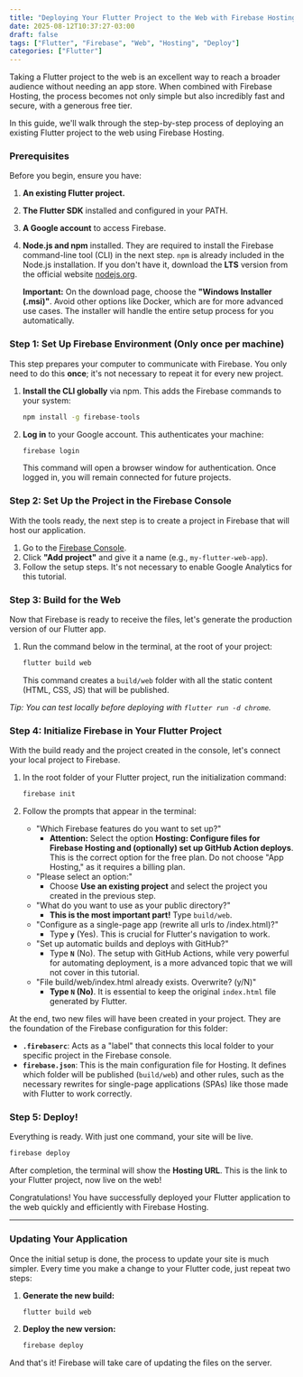 ```yaml
---
title: "Deploying Your Flutter Project to the Web with Firebase Hosting"
date: 2025-08-12T10:37:27-03:00
draft: false
tags: ["Flutter", "Firebase", "Web", "Hosting", "Deploy"]
categories: ["Flutter"]
---
```


Taking a Flutter project to the web is an excellent way to reach a broader audience without needing an app store. When combined with Firebase Hosting, the process becomes not only simple but also incredibly fast and secure, with a generous free tier.

In this guide, we'll walk through the step-by-step process of deploying an existing Flutter project to the web using Firebase Hosting.

### Prerequisites

Before you begin, ensure you have:

1.  **An existing Flutter project.**
2.  **The Flutter SDK** installed and configured in your PATH.
3.  **A Google account** to access Firebase.
4.  **Node.js and npm** installed. They are required to install the Firebase command-line tool (CLI) in the next step. `npm` is already included in the Node.js installation. If you don't have it, download the **LTS** version from the official website [nodejs.org](https://nodejs.org/).

    **Important:** On the download page, choose the **"Windows Installer (.msi)"**. Avoid other options like Docker, which are for more advanced use cases. The installer will handle the entire setup process for you automatically.

### Step 1: Set Up Firebase Environment (Only once per machine)

This step prepares your computer to communicate with Firebase. You only need to do this **once**; it's not necessary to repeat it for every new project.

1.  **Install the CLI globally** via npm. This adds the Firebase commands to your system:
    ```bash
    npm install -g firebase-tools
    ```

2.  **Log in** to your Google account. This authenticates your machine:
    ```bash
    firebase login
    ```
    This command will open a browser window for authentication. Once logged in, you will remain connected for future projects.

### Step 2: Set Up the Project in the Firebase Console

With the tools ready, the next step is to create a project in Firebase that will host our application.

1.  Go to the [Firebase Console](https://console.firebase.google.com/).
2.  Click **"Add project"** and give it a name (e.g., `my-flutter-web-app`).
3.  Follow the setup steps. It's not necessary to enable Google Analytics for this tutorial.

### Step 3: Build for the Web

Now that Firebase is ready to receive the files, let's generate the production version of our Flutter app.

1.  Run the command below in the terminal, at the root of your project:
    ```bash
    flutter build web
    ```
    This command creates a `build/web` folder with all the static content (HTML, CSS, JS) that will be published.

*Tip: You can test locally before deploying with `flutter run -d chrome`.*

### Step 4: Initialize Firebase in Your Flutter Project

With the build ready and the project created in the console, let's connect your local project to Firebase.

1.  In the root folder of your Flutter project, run the initialization command:
    ```bash
    firebase init
    ```

2.  Follow the prompts that appear in the terminal:
    * "Which Firebase features do you want to set up?"
        * **Attention:** Select the option **Hosting: Configure files for Firebase Hosting and (optionally) set up GitHub Action deploys**. This is the correct option for the free plan. Do not choose "App Hosting," as it requires a billing plan.
    * "Please select an option:"
        * Choose **Use an existing project** and select the project you created in the previous step.
    * "What do you want to use as your public directory?"
        * **This is the most important part!** Type `build/web`.
    * "Configure as a single-page app (rewrite all urls to /index.html)?"
        * Type **`y`** (Yes). This is crucial for Flutter's navigation to work.
    * "Set up automatic builds and deploys with GitHub?"
        * Type **`N`** (No). The setup with GitHub Actions, while very powerful for automating deployment, is a more advanced topic that we will not cover in this tutorial.
    * "File build/web/index.html already exists. Overwrite? (y/N)"
        * **Type `N` (No)**. It is essential to keep the original `index.html` file generated by Flutter.

At the end, two new files will have been created in your project. They are the foundation of the Firebase configuration for this folder:
* **`.firebaserc`**: Acts as a "label" that connects this local folder to your specific project in the Firebase console.
* **`firebase.json`**: This is the main configuration file for Hosting. It defines which folder will be published (`build/web`) and other rules, such as the necessary rewrites for single-page applications (SPAs) like those made with Flutter to work correctly.

### Step 5: Deploy!

Everything is ready. With just one command, your site will be live.

```bash
firebase deploy
```

After completion, the terminal will show the **Hosting URL**. This is the link to your Flutter project, now live on the web!

Congratulations! You have successfully deployed your Flutter application to the web quickly and efficiently with Firebase Hosting.

---
### Updating Your Application

Once the initial setup is done, the process to update your site is much simpler. Every time you make a change to your Flutter code, just repeat two steps:

1.  **Generate the new build:**
    ```bash
    flutter build web
    ```
2.  **Deploy the new version:**
    ```bash
    firebase deploy
    ```

And that's it! Firebase will take care of updating the files on the server.
